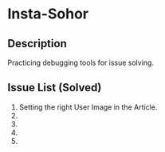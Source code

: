 # Insta-Sohor

## Description
Practicing debugging tools for issue solving.



## Issue List (Solved)
1. Setting the right User Image in the Article.
2. 
3. 
4. 
5. 
